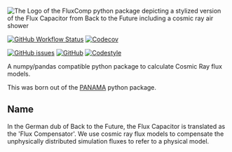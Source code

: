 ![The Logo of the FluxComp python package depicting a stylized version of the Flux Capacitor from Back to the Future including a cosmic ray air shower](https://raw.github.com/The-Ludwig/FluxComp/main/logo.svg)

<!-- [![Read the Docs](https://img.shields.io/readthedocs/panama?style=for-the-badge)](https://panama.readthedocs.io/en/latest/) -->
[![GitHub Workflow Status](https://img.shields.io/github/actions/workflow/status/The-Ludwig/FluxComp/ci.yml?style=for-the-badge)](https://github.com/The-Ludwig/FluxComp/actions/workflows/ci.yml)
[![Codecov](https://img.shields.io/codecov/c/github/The-Ludwig/FluxComp?label=test%20coverage&style=for-the-badge)](https://app.codecov.io/gh/The-Ludwig/FluxComp)
<!-- [![PyPI](https://img.shields.io/pypi/v/FluxComp?style=for-the-badge)](https://pypi.org/project/FluxComp/) -->

[![GitHub issues](https://img.shields.io/github/issues-raw/The-Ludwig/FluxComp?style=for-the-badge)](https://github.com/The-Ludwig/FluxComp/issues)
[![GitHub](https://img.shields.io/github/license/The-Ludwig/FluxComp?style=for-the-badge)](https://github.com/The-Ludwig/FluxComp/blob/main/LICENSE)
[![Codestyle](https://img.shields.io/badge/codesyle-Black-black.svg?style=for-the-badge)](https://github.com/psf/black)

A numpy/pandas compatible python package to calculate Cosmic Ray flux models.

This was born out of the [PANAMA](https://github.com/The-Ludwig/PANAMA) python package.


## Name
In the German dub of Back to the Future, the Flux Capacitor is translated as the 'Flux Compensator'.
We use cosmic ray flux models to compensate the unphysically distributed simulation fluxes to refer to 
a physical model.

<!-- ## Installation -->

<!-- ```bash -->
<!-- pip install fluxcomp -->
<!-- ``` -->
